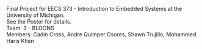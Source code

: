 Final Project for EECS 373 - Introduction to Embedded Systems at the University of Michigan.   
See the Poster for details.  
Team: 3 - BLOONS  
Members: Cadin Cross, Andre Quimper Osores, Shawn Trujillo, Mohammed Haris Khan  

